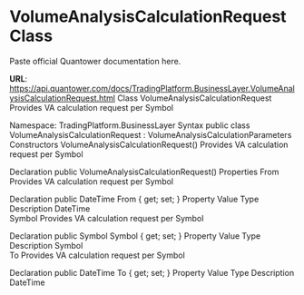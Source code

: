 # VolumeAnalysisCalculationRequest Class

Paste official Quantower documentation here.

**URL**: https://api.quantower.com/docs/TradingPlatform.BusinessLayer.VolumeAnalysisCalculationRequest.html
Class VolumeAnalysisCalculationRequest
Provides VA calculation request per Symbol

Namespace: TradingPlatform.BusinessLayer
Syntax
public class VolumeAnalysisCalculationRequest : VolumeAnalysisCalculationParameters
Constructors
VolumeAnalysisCalculationRequest()
Provides VA calculation request per Symbol

Declaration
public VolumeAnalysisCalculationRequest()
Properties
From
Provides VA calculation request per Symbol

Declaration
public DateTime From { get; set; }
Property Value
Type	Description
DateTime	
Symbol
Provides VA calculation request per Symbol

Declaration
public Symbol Symbol { get; set; }
Property Value
Type	Description
Symbol	
To
Provides VA calculation request per Symbol

Declaration
public DateTime To { get; set; }
Property Value
Type	Description
DateTime	